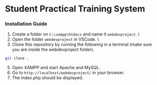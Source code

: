 <h1>
    Student Practical Training System
</h1>


### Installation Guide

1. Create a folder on `C:\xampp\htdocs` and name it `webdevproject`.
\
2. Open the folder `webdevproject` in VSCode.
\
3. Clone this repository by running the following in a terminal (make sure you are inside the webdevproject folder).
```sh
git clone .
```
5. Open XAMPP and start Apache and MySQL.
6. Go to `http://localhost/webdevproject/` in your browser.
7. The index.php should be displayed.